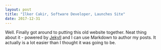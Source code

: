 ```yaml
---
layout: post
title: "Ilker Cakir, Software Developer, Launches Site"
date: 2017-12-31
---
```


Well. Finally got around to putting this old website together. Neat thing about it - powered by [Jekyll](http://jekyllrb.com) and I can use Markdown to author my posts. It actually is a lot easier than I thought it was going to be.